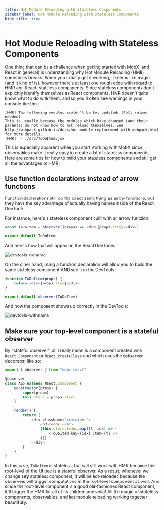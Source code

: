 ```yaml
---
title: Hot Module Reloading with Stateless Components
sidebar_label: Hot Module Reloading with Stateless Components
hide_title: true
---
```


# Hot Module Reloading with Stateless Components

<script async type="text/javascript" src="//cdn.carbonads.com/carbon.js?serve=CEBD4KQ7&placement=mobxjsorg" id="_carbonads_js"></script>

One thing that can be a challenge when getting started with MobX (and React in general) is understanding why Hot Module Reloading (HMR) sometimes breaks. When you initially get it working, it seems like magic (and it kind of is), however there's at least one rough edge with regard to HMR and React: stateless components. Since stateless components don't explicitly identify themselves as React components, HMR doesn't quite know what to do with them, and so you'll often see warnings in your console like this:

```
[HMR] The following modules couldn't be hot updated: (Full reload needed)
This is usually because the modules which have changed (and their parents) do not know how to hot reload themselves. See http://webpack.github.io/docs/hot-module-replacement-with-webpack.html for more details.
[HMR]  - ./src/ToDoItem.jsx
```

This is especially apparent when you start working with MobX since observables make it really easy to create a lot of stateless components. Here are some tips for how to build your stateless components and still get all the advantages of HMR:

## Use function declarations instead of arrow functions

Function declarations still do the exact same thing as arrow functions, but they have the key advantage of actually having names inside of the React DevTools.

For instance, here's a stateless component built with an arrow function:

```javascript
const ToDoItem = observer((props) => <div>{props.item}</div>)

export default ToDoItem
```

And here's how that will appear in the React DevTools:

![devtools-noname](../assets/devtools-noDisplayName.png)

On the other hand, using a function declaration will allow you to build the same stateless component AND see it in the DevTools:

```javascript
function ToDoItem(props) {
    return <div>{props.item}</div>
}

export default observer(ToDoItem)
```

And now the component shows up correctly in the DevTools:

![devtools-withname](../assets/devtools-withDisplayName.png)

## Make sure your top-level component is a stateful observer

By "stateful observer", all I really mean is a component created with `React.Component` or `React.createClass` and which uses the `@observer` decorator, like so:

```javascript
import { observer } from "mobx-react"

@observer
class App extends React.Component {
    constructor(props) {
        super(props)
        this.store = props.store
    }

    render() {
        return (
            <div className="container">
                <h2>Todos:</h2>
                {this.store.todos.map((t, idx) => (
                    <ToDoItem key={idx} item={t} />
                ))}
            </div>
        )
    }
}
```

In this case, `ToDoItem` is stateless, but will still work with HMR because the root-level of the UI tree is a stateful observer. As a result, whenever we change **any** stateless component, it will be hot-reloaded because the observers will trigger computations in the root-level component as well. And since the root-level component is a good old-fashioned React component, it'll trigger the HMR for all of its children and voila! All the magic of stateless components, observables, and hot module reloading working together beautifully.
